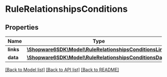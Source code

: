 # RuleRelationshipsConditions

## Properties
Name | Type | Description | Notes
------------ | ------------- | ------------- | -------------
**links** | [**\Shopware6SDK\Model\RuleRelationshipsConditionsLinks**](RuleRelationshipsConditionsLinks.md) |  | [optional] 
**data** | [**\Shopware6SDK\Model\RuleRelationshipsConditionsData[]**](RuleRelationshipsConditionsData.md) |  | [optional] 

[[Back to Model list]](../../README.md#documentation-for-models) [[Back to API list]](../../README.md#documentation-for-api-endpoints) [[Back to README]](../../README.md)

